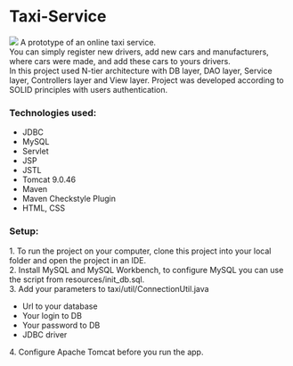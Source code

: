 # Taxi-Service
<img src="https://img.freepik.com/free-vector/three-dimensional-image-of-taxi-car-isolated-on-white-background_53876-12109.jpg?size=626&ext=jpg" >
A prototype of an online taxi service. <br>
You can simply register new drivers, add new cars and manufacturers, where cars were made, and add these cars to yours drivers. </br>
In this project used N-tier architecture with DB layer, DAO layer, Service layer, Controllers layer and View layer.
Project was developed according to SOLID principles with users authentication.

<h3>Technologies used:</h3>
<ul>
  <li>JDBC</li>
  <li>MySQL</li>
  <li>Servlet</li>
  <li>JSP</li>
  <li>JSTL</li>
  <li>Tomcat 9.0.46</li>
  <li>Maven</li>
  <li>Maven Checkstyle Plugin</li>
  <li>HTML, CSS</li>
</ul>

<h3>Setup:</h3>
1. To run the project on your computer, clone this project into your local folder and open the project in an IDE. <br>
2. Install MySQL and MySQL Workbench, to configure MySQL you can use the script from resources/init_db.sql.<br>
3. Add your parameters to taxi/util/ConnectionUtil.java<br>
<ul>
  <li>Url to your database</li>
  <li>Your login to DB</li>
  <li>Your password to DB</li>
  <li>JDBC driver</li>
</ul>
4. Configure Apache Tomcat before you run the app.<br>
